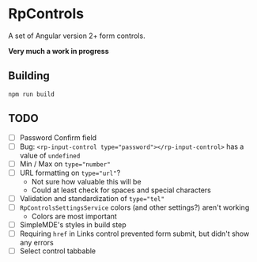 # RpControls

A set of Angular version 2+ form controls.

**Very much a work in progress**

## Building
`npm run build`

## TODO
- [ ] Password Confirm field
- [ ] Bug: `<rp-input-control type="password"></rp-input-control>` has a value of `undefined`
- [ ] Min / Max on `type="number"`
- [ ] URL formatting on `type="url"`?
  - Not sure how valuable this will be
  - Could at least check for spaces and special characters
- [ ] Validation and standardization of `type="tel"`
- [ ] `RpControlsSettingsService` colors (and other settings?) aren't working
  - Colors are most important
- [ ] SimpleMDE's styles in build step
- [ ] Requiring `href` in Links control prevented form submit, but didn't show any errors
- [ ] Select control tabbable
